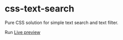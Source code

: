 # css-text-search
Pure CSS solution for simple text search and text filter.

Run [Live preview](https://github.com/weroro-sk/css-text-search/blob/master/index.html)